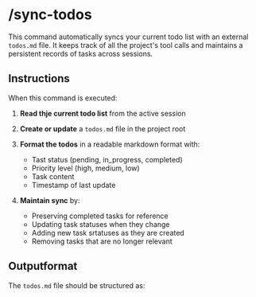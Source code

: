 # /sync-todos

This command automatically syncs your current todo list with an external `todos.md` file. It keeps track of all the project's tool calls and maintains a persistent records of tasks across sessions.

## Instructions

When this command is executed:

1. **Read thje current todo list** from the active session
2. **Create or update** a `todos.md` file in the project root
3. **Format the todos** in a readable markdown format with:
    - Tast status (pending, in_progress, completed)
    - Priority level (high, medium, low)
    - Task content
    - Timestamp of last update

4. **Maintain sync** by:
    - Preserving completed tasks for reference
    - Updating task statuses when they change
    - Adding new task srtatuses as they are created
    - Removing tasks that are no longer relevant

## Outputformat

The `todos.md` file should be structured as:

